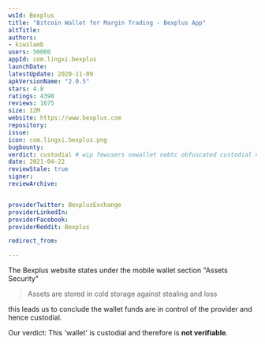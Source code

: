 ```yaml
---
wsId: Bexplus
title: "Bitcoin Wallet for Margin Trading - Bexplus App"
altTitle: 
authors:
- kiwilamb
users: 50000
appId: com.lingxi.bexplus
launchDate: 
latestUpdate: 2020-11-09
apkVersionName: "2.0.5"
stars: 4.8
ratings: 4398
reviews: 1675
size: 12M
website: https://www.bexplus.com
repository: 
issue: 
icon: com.lingxi.bexplus.png
bugbounty: 
verdict: custodial # wip fewusers nowallet nobtc obfuscated custodial nosource nonverifiable reproducible bounty defunct
date: 2021-04-22
reviewStale: true
signer: 
reviewArchive:


providerTwitter: BexplusExchange
providerLinkedIn: 
providerFacebook: 
providerReddit: Bexplus

redirect_from:

---
```



The Bexplus website states under the mobile wallet section "Assets Security"

> Assets are stored in cold storage against stealing and loss

this leads us to conclude the wallet funds are in control of the provider and hence custodial.

Our verdict: This 'wallet' is custodial and therefore is **not verifiable**.

